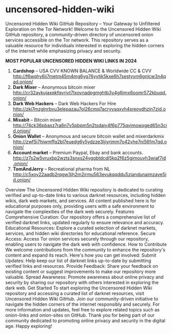# uncensored-hidden-wiki
Uncensored Hidden Wiki GitHub Repository – Your Gateway to Unfiltered Exploration on the Tor Network!
Welcome to the Uncensored Hidden Wiki GitHub repository, a community-driven directory of uncensored onion services accessible on the Tor network. This repository serves as a valuable resource for individuals interested in exploring the hidden corners of the internet while emphasizing privacy and security.

**MOST POPULAR UNCENSORED HIDDEN WIKI LINKS IN 2024**
1. **Cardshop** – USA CVV KNOWN BALANCE & Worldwide CC & CVV http://f6wqhy6ii7metm45m4mg6yg76yytik5kxe6h7sestyvm6gnlcw3n4qad.onion/
2. **Dark Mixer** – Anonymous bitcoin mixer http://cr32aykujaxqkfqyrjvt7lxovnadpgmghtb3y4g6jmx6oomr572kbuqd.onion/
3. **Dark Web Hackers** – Dark Web Hackers For Hire http://zkj7mzglnrbvu3elepazau7ol26cmq7acryvsqxvh4sreoydhzin7zid.onion/
4. **Mixabit** – Bitcoin mixer http://74ck36pbaxz7ra6n7v5pbpm5n2tsdaiy4f6p775qvjmowxged65n3cid.onion/
5. **Onion Wallet** – Anonymous and secure bitcoin wallet and mixerdarkmix http://zwf5i7hiwmffq2bl7euedg6y5ydzze3ljiyrjmm7o42vhe7ni56fm7qd.onion/
6. **Account market** – Premium Paypal, Ebay and bank accounts. http://z7s2w5vruxbp2wzts3snxs24yggbtdcdj5kp2f6z5gimouyh3wiaf7id.onion/
7. **TomAndJerry** – Recreational pharma from NL http://c5xoy22aadb2rqgw3jh2m2irmu563evukqqddu5zjandunaimzaye5id.onion/

Overview
The Uncensored Hidden Wiki repository is dedicated to curating verified and up-to-date links to various darknet resources, including hidden wikis, dark web markets, and services. All content published here is for educational purposes only, providing users with a safe environment to navigate the complexities of the dark web securely.
Features
Comprehensive Curation: Our repository offers a comprehensive list of verified darknet links, updated regularly to ensure relevance and accuracy.
Educational Resources: Explore a curated selection of darknet markets, services, and hidden wiki directories for educational reference.
Secure Access: Access Tor onion services securely through our repository, enabling users to navigate the dark web with confidence.
How to Contribute
We welcome contributions from the community to enhance the repository's content and expand its reach. Here's how you can get involved:
Submit Updates: Help keep our list of darknet links up-to-date by submitting verified links and resources.
Provide Feedback: Share your feedback on existing content or suggest improvements to make our repository more valuable.
Spread Awareness: Promote awareness about online privacy and security by sharing our repository with others interested in exploring the dark web.
Get Started
To start exploring the Uncensored Hidden Wiki repository and accessing a curated list of darknet resources, visit Uncensored Hidden Wiki GitHub. Join our community-driven initiative to navigate the hidden corners of the internet responsibly and securely.
For more information and updates, feel free to explore related topics such as onion-links and onion-sites on GitHub.
Thank you for being part of our community dedicated to promoting online privacy and security in the digital age. Happy exploring!
